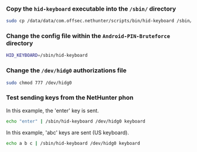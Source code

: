 ### Copy the `hid-keyboard` executable into the `/sbin/` directory

```sh
sudo cp /data/data/com.offsec.nethunter/scripts/bin/hid-keyboard /sbin/hid-keyboard
```

### Change the config file within the `Android-PIN-Bruteforce` directory

```sh
HID_KEYBOARD=/sbin/hid-keyboard
```

### Change the `/dev/hidg0` authorizations file

```sh
sudo chmod 777 /dev/hidg0
```

### Test sending keys from the NetHunter phon

In this example, the 'enter' key is sent.

```sh
echo "enter" | /sbin/hid-keyboard /dev/hidg0 keyboard
```

In this example, 'abc' keys are sent (US keyboard).

```sh
echo a b c | /sbin/hid-keyboard /dev/hidg0 keyboard
```
